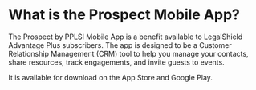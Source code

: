 What is the Prospect Mobile App?
===============================
The Prospect by PPLSI Mobile App is a benefit available to LegalShield Advantage Plus subscribers. The app is designed to be a Customer Relationship Management (CRM) tool to help you manage your contacts, share resources, track engagements, and invite guests to events. 

It is available for download on the App Store and Google Play. 